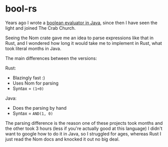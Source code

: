 # bool-rs

Years ago I wrote a [boolean evaluator in Java](https://github.com/Eyrim/BooleanEvaluator/tree/main), since then I have seen the light and joined
The Crab Church.

Seeing the Nom crate gave me an idea to parse expressions like that in Rust, and I wondered how long it would take me to implement in Rust,
what took literal months in Java.

The main differences between the versions:

Rust:

* Blazingly fast :)
* Uses Nom for parsing
* Syntax = `(1+0)`

Java:

* Does the parsing by hand
* Syntax = `AND(1, 0)`

The parsing difference is the reason one of these projects took months and the other took 3 hours (less if you're actually good at this language)
I didn't want to google how to do it in Java, so I struggled for ages, whereas Rust I just read the Nom docs and knocked it out no big deal.

